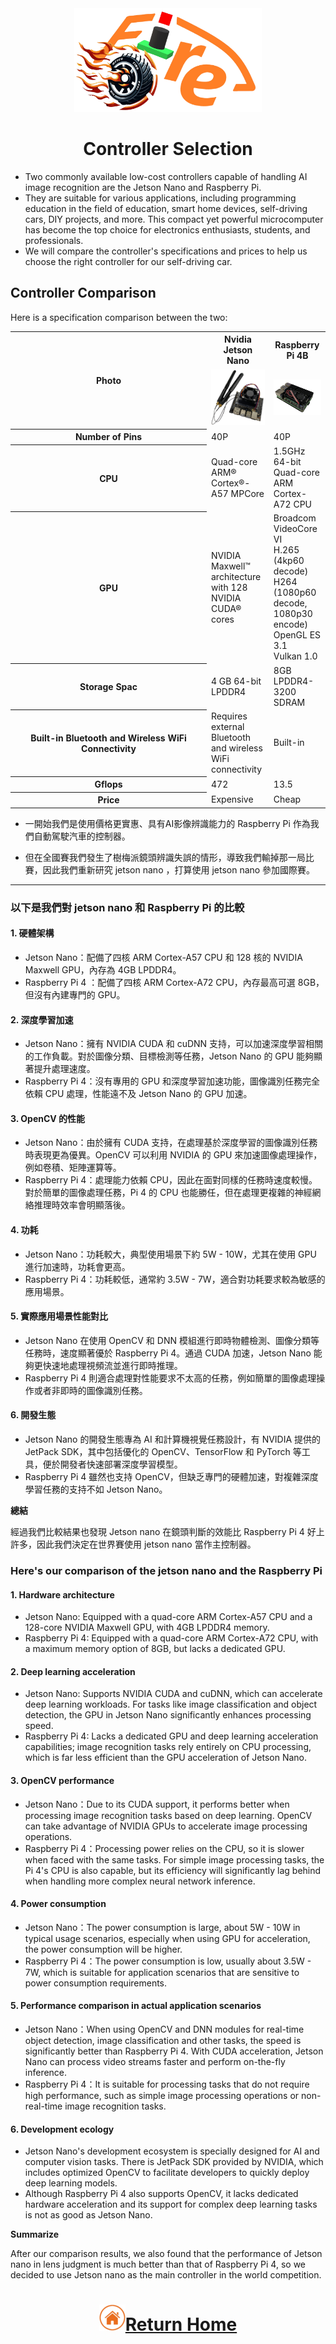 <div align=center><img src="../img/logo.png" width=300></div>

# <div align="center">Controller Selection </div> 

- Two commonly available low-cost controllers capable of handling AI image recognition are the Jetson Nano and Raspberry Pi.
- They are suitable for various applications, including programming education in the field of education, smart home devices, self-driving cars, DIY projects, and more. This compact yet powerful microcomputer has become the top choice for electronics enthusiasts, students, and professionals.  
- We will compare the controller's specifications and prices to help us choose the right controller for our self-driving car.

## Controller Comparison
Here is a specification comparison between the two:

<div align=center>
<table>
<tr>
<th rowspan="2" width=300>Photo</th>
<th>Nvidia Jetson Nano</th>
<th>Raspberry Pi 4B</th>
</tr><tr>
<td><div align=center><img src="./img/jeston_nano.png" width=200></td>
<td><div align=center><img src="./img/raspberry_pi_4.png" width=200></td>
</tr><tr>
<th>Number of Pins</th>
<td>40P</td>
<td>40P</td>
</tr><tr>
<th>CPU</th>
<td>Quad-core ARM® Cortex®-A57 MPCore</td>
<td>1.5GHz 64-bit Quad-core ARM Cortex-A72 CPU</td>
</tr><tr>
<th>GPU</th>
<td>NVIDIA Maxwell™ architecture with 128 NVIDIA CUDA®  cores</td>
<td>Broadcom VideoCore VI<br> H.265 (4kp60 decode)<br> H264 (1080p60 decode, 1080p30 encode) OpenGL ES 3.1<br> Vulkan 1.0</td>
</tr><tr>
<th>Storage Spac</th>
<td>4 GB 64-bit LPDDR4</td>
<td>8GB LPDDR4-3200 SDRAM</td>
</tr><tr>
<th>Built-in Bluetooth and Wireless WiFi Connectivity</th>
<td>Requires external Bluetooth and wireless WiFi connectivity</td>
<td>Built-in</td>
</tr><tr>
<th>Gflops</th>
<td>472</td>
<td>13.5</td>
</tr><tr>
<th>Price</th>
<td>Expensive</td>
<td>Cheap</td>  
</tr>
</table>
</div>

- 一開始我們是使用價格更實惠、具有AI影像辨識能力的 Raspberry Pi 作為我們自動駕駛汽車的控制器。

- 但在全國賽我們發生了樹梅派鏡頭辨識失誤的情形，導致我們輸掉那一局比賽，因此我們重新研究 jetson nano ，打算使用 jetson nano 參加國際賽。

***

### 以下是我們對 jetson nano 和 Raspberry Pi 的比較

#### 1. 硬體架構
- Jetson Nano：配備了四核 ARM Cortex-A57 CPU 和 128 核的 NVIDIA Maxwell GPU，內存為 4GB LPDDR4。
- Raspberry Pi 4 ：配備了四核 ARM Cortex-A72 CPU，內存最高可選 8GB，但沒有內建專門的 GPU。
#### 2. 深度學習加速
- Jetson Nano：擁有 NVIDIA CUDA 和 cuDNN 支持，可以加速深度學習相關的工作負載。對於圖像分類、目標檢測等任務，Jetson Nano 的 GPU 能夠顯著提升處理速度。
- Raspberry Pi 4：沒有專用的 GPU 和深度學習加速功能，圖像識別任務完全依賴 CPU 處理，性能遠不及 Jetson Nano 的 GPU 加速。
#### 3. OpenCV 的性能
- Jetson Nano：由於擁有 CUDA 支持，在處理基於深度學習的圖像識別任務時表現更為優異。OpenCV 可以利用 NVIDIA 的 GPU 來加速圖像處理操作，例如卷積、矩陣運算等。
- Raspberry Pi 4：處理能力依賴 CPU，因此在面對同樣的任務時速度較慢。對於簡單的圖像處理任務，Pi 4 的 CPU 也能勝任，但在處理更複雜的神經網絡推理時效率會明顯落後。
#### 4. 功耗
- Jetson Nano：功耗較大，典型使用場景下約 5W - 10W，尤其在使用 GPU 進行加速時，功耗會更高。
- Raspberry Pi 4：功耗較低，通常約 3.5W - 7W，適合對功耗要求較為敏感的應用場景。
#### 5. 實際應用場景性能對比
- Jetson Nano 在使用 OpenCV 和 DNN 模組進行即時物體檢測、圖像分類等任務時，速度顯著優於 Raspberry Pi 4。通過 CUDA 加速，Jetson Nano 能夠更快速地處理視頻流並進行即時推理。
- Raspberry Pi 4 則適合處理對性能要求不太高的任務，例如簡單的圖像處理操作或者非即時的圖像識別任務。
#### 6. 開發生態
- Jetson Nano 的開發生態專為 AI 和計算機視覺任務設計，有 NVIDIA 提供的 JetPack SDK，其中包括優化的 OpenCV、TensorFlow 和 PyTorch 等工具，便於開發者快速部署深度學習模型。
- Raspberry Pi 4 雖然也支持 OpenCV，但缺乏專門的硬體加速，對複雜深度學習任務的支持不如 Jetson Nano。

__總結__

 經過我們比較結果也發現 Jetson nano 在鏡頭判斷的效能比 Raspberry Pi 4 好上許多，因此我們決定在世界賽使用 jetson nano 當作主控制器。


### Here's our comparison of the jetson nano and the Raspberry Pi

#### 1. Hardware architecture
- Jetson Nano: Equipped with a quad-core ARM Cortex-A57 CPU and a 128-core NVIDIA Maxwell GPU, with 4GB LPDDR4 memory.
- Raspberry Pi 4: Equipped with a quad-core ARM Cortex-A72 CPU, with a maximum memory option of 8GB, but lacks a dedicated GPU.
#### 2. Deep learning acceleration
- Jetson Nano: Supports NVIDIA CUDA and cuDNN, which can accelerate deep learning workloads. For tasks like image classification and object detection, the GPU in Jetson Nano significantly enhances processing speed.
- Raspberry Pi 4: Lacks a dedicated GPU and deep learning acceleration capabilities; image recognition tasks rely entirely on CPU processing, which is far less efficient than the GPU acceleration of Jetson Nano.
#### 3. OpenCV performance
- Jetson Nano：Due to its CUDA support, it performs better when processing image recognition tasks based on deep learning. OpenCV can take advantage of NVIDIA GPUs to accelerate image processing operations.
- Raspberry Pi 4：Processing power relies on the CPU, so it is slower when faced with the same tasks. For simple image processing tasks, the Pi 4's CPU is also capable, but its efficiency will significantly lag behind when handling more complex neural network inference.
#### 4. Power consumption
- Jetson Nano：The power consumption is large, about 5W - 10W in typical usage scenarios, especially when using GPU for acceleration, the power consumption will be higher.
- Raspberry Pi 4：The power consumption is low, usually about 3.5W - 7W, which is suitable for application scenarios that are sensitive to power consumption requirements.
#### 5. Performance comparison in actual application scenarios
- Jetson Nano：When using OpenCV and DNN modules for real-time object detection, image classification and other tasks, the speed is significantly better than Raspberry Pi 4. With CUDA acceleration, Jetson Nano can process video streams faster and perform on-the-fly inference.
- Raspberry Pi 4：It is suitable for processing tasks that do not require high performance, such as simple image processing operations or non-real-time image recognition tasks.
#### 6. Development ecology
- Jetson Nano's development ecosystem is specially designed for AI and computer vision tasks. There is JetPack SDK provided by NVIDIA, which includes optimized OpenCV to facilitate developers to quickly deploy deep learning models.
- Although Raspberry Pi 4 also supports OpenCV, it lacks dedicated hardware acceleration and its support for complex deep learning tasks is not as good as Jetson Nano.

__Summarize__

 After our comparison results, we also found that the performance of Jetson nano in lens judgment is much better than that of Raspberry Pi 4, so we decided to use Jetson nano as the main controller in the world competition.

# <div align="center">![HOME](../../other/img/Home.png)[Return Home](../../)</div> 
